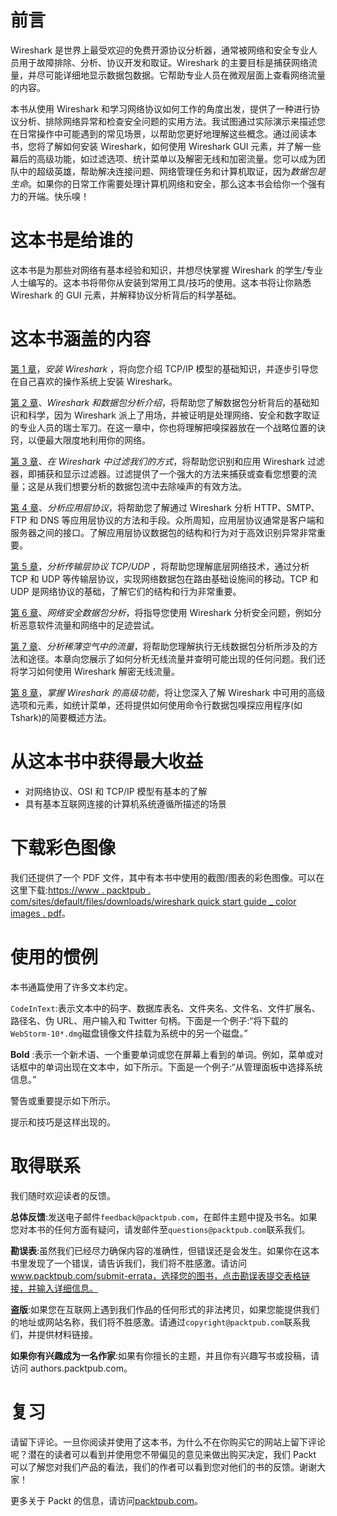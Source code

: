 # 前言

Wireshark 是世界上最受欢迎的免费开源协议分析器，通常被网络和安全专业人员用于故障排除、分析、协议开发和取证。Wireshark 的主要目标是捕获网络流量，并尽可能详细地显示数据包数据。它帮助专业人员在微观层面上查看网络流量的内容。

本书从使用 Wireshark 和学习网络协议如何工作的角度出发，提供了一种进行协议分析、排除网络异常和检查安全问题的实用方法。我试图通过实际演示来描述您在日常操作中可能遇到的常见场景，以帮助您更好地理解这些概念。通过阅读本书，您将了解如何安装 Wireshark，如何使用 Wireshark GUI 元素，并了解一些幕后的高级功能，如过滤选项、统计菜单以及解密无线和加密流量。您可以成为团队中的超级英雄，帮助解决连接问题、网络管理任务和计算机取证，因为*数据包是生命*。如果你的日常工作需要处理计算机网络和安全，那么这本书会给你一个强有力的开端。快乐嗅！

# 这本书是给谁的

这本书是为那些对网络有基本经验和知识，并想尽快掌握 Wireshark 的学生/专业人士编写的。这本书将带你从安装到常用工具/技巧的使用。这本书将让你熟悉 Wireshark 的 GUI 元素，并解释协议分析背后的科学基础。

# 这本书涵盖的内容

[第 1 章](part0019.html#I3QM0-aced09adecb84dbc8b5bf009e0cafe88)，*安装 Wireshark* ，将向您介绍 TCP/IP 模型的基础知识，并逐步引导您在自己喜欢的操作系统上安装 Wireshark。

[第 2 章](part0027.html#PNV60-aced09adecb84dbc8b5bf009e0cafe88)、*Wireshark 和数据包分析介绍*，将帮助您了解数据包分析背后的基础知识和科学，因为 Wireshark 派上了用场，并被证明是处理网络、安全和数字取证的专业人员的瑞士军刀。在这一章中，你也将理解把嗅探器放在一个战略位置的诀窍，以便最大限度地利用你的网络。

[第 3 章](part0040.html#164MG0-aced09adecb84dbc8b5bf009e0cafe88)、*在 Wireshark 中过滤我们的方式*，将帮助您识别和应用 Wireshark 过滤器，即捕获和显示过滤器。过滤提供了一个强大的方法来捕获或查看您想要的流量；这是从我们想要分析的数据包流中去除噪声的有效方法。

[第 4 章](part0052.html#1HIT80-aced09adecb84dbc8b5bf009e0cafe88)、*分析应用层协议*，将帮助您了解通过 Wireshark 分析 HTTP、SMTP、FTP 和 DNS 等应用层协议的方法和手段。众所周知，应用层协议通常是客户端和服务器之间的接口。了解应用层协议数据包的结构和行为对于高效识别异常非常重要。

[第 5 章](part0068.html#20R680-aced09adecb84dbc8b5bf009e0cafe88)，*分析传输层协议 TCP/UDP* ，将帮助您理解底层网络技术，通过分析 TCP 和 UDP 等传输层协议，实现网络数据包在路由基础设施间的移动。TCP 和 UDP 是网络协议的基础，了解它们的结构和行为非常重要。

[第 6 章](part0083.html#2F4UM0-aced09adecb84dbc8b5bf009e0cafe88)、*网络安全数据包分析*，将指导您使用 Wireshark 分析安全问题，例如分析恶意软件流量和网络中的足迹尝试。

[第 7 章](part0092.html#2NNJO0-aced09adecb84dbc8b5bf009e0cafe88)、*分析稀薄空气中的流量*，将帮助您理解执行无线数据包分析所涉及的方法和途径。本章向您展示了如何分析无线流量并查明可能出现的任何问题。我们还将学习如何使用 Wireshark 解密无线流量。

[第 8 章](part0099.html#2UD7M0-aced09adecb84dbc8b5bf009e0cafe88)，*掌握 Wireshark 的高级功能*，将让您深入了解 Wireshark 中可用的高级选项和元素，如统计菜单，还将提供如何使用命令行数据包嗅探应用程序(如 Tshark)的简要概述方法。

# 从这本书中获得最大收益

*   对网络协议、OSI 和 TCP/IP 模型有基本的了解
*   具有基本互联网连接的计算机系统遵循所描述的场景

# 下载彩色图像

我们还提供了一个 PDF 文件，其中有本书中使用的截图/图表的彩色图像。可以在这里下载:[https://www . packtpub . com/sites/default/files/downloads/wireshark quick start guide _ color images . pdf](https://www.packtpub.com/sites/default/files/downloads/Wireshark2QuickStartGuide_ColorImages.pdf)。

# 使用的惯例

本书通篇使用了许多文本约定。

`CodeInText`:表示文本中的码字、数据库表名、文件夹名、文件名、文件扩展名、路径名、伪 URL、用户输入和 Twitter 句柄。下面是一个例子:“将下载的`WebStorm-10*.dmg`磁盘镜像文件挂载为系统中的另一个磁盘。”

**Bold** :表示一个新术语、一个重要单词或您在屏幕上看到的单词。例如，菜单或对话框中的单词出现在文本中，如下所示。下面是一个例子:“从管理面板中选择系统信息。”

警告或重要提示如下所示。

提示和技巧是这样出现的。

# 取得联系

我们随时欢迎读者的反馈。

**总体反馈**:发送电子邮件`feedback@packtpub.com`，在邮件主题中提及书名。如果您对本书的任何方面有疑问，请发邮件至`questions@packtpub.com`联系我们。

**勘误表**:虽然我们已经尽力确保内容的准确性，但错误还是会发生。如果你在这本书里发现了一个错误，请告诉我们，我们将不胜感激。请访问 www.packtpub.com/submit-errata，选择您的图书，点击勘误表提交表格链接，并输入详细信息。

**盗版**:如果您在互联网上遇到我们作品的任何形式的非法拷贝，如果您能提供我们的地址或网站名称，我们将不胜感激。请通过`copyright@packtpub.com`联系我们，并提供材料链接。

**如果你有兴趣成为一名作家**:如果有你擅长的主题，并且你有兴趣写书或投稿，请访问 authors.packtpub.com。

# 复习

请留下评论。一旦你阅读并使用了这本书，为什么不在你购买它的网站上留下评论呢？潜在的读者可以看到并使用您不带偏见的意见来做出购买决定，我们 Packt 可以了解您对我们产品的看法，我们的作者可以看到您对他们的书的反馈。谢谢大家！

更多关于 Packt 的信息，请访问[packtpub.com](https://www.packtpub.com/)。